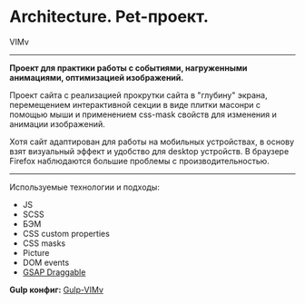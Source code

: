 # Architecture. Pet-проект.
VIMv

---

**Проект для практики работы с событиями, нагруженными анимациями, оптимизацией изображений.**

Проект сайта с реализацией прокрутки сайта в "глубину" экрана, перемещением интерактивной секции в виде плитки масонри с помощью мыши и применением css-mask свойств для изменения и анимации изображений.

Хотя сайт адаптирован для работы на мобильных устройствах, в основу взят визуальный эффект и удобство для desktop устройств. В браузере Firefox наблюдаются большие проблемы с производительностью.

---

Используемые технологии и подходы:
- JS
- SCSS
- БЭМ
- CSS custom properties
- CSS masks
- Picture
- DOM events
- [GSAP Draggable](https://gsap.com/docs/v3/Plugins/Draggable/)

**Gulp конфиг:** [Gulp-VIMv](https://github.com/VlMv/Gulp-VIMv)

